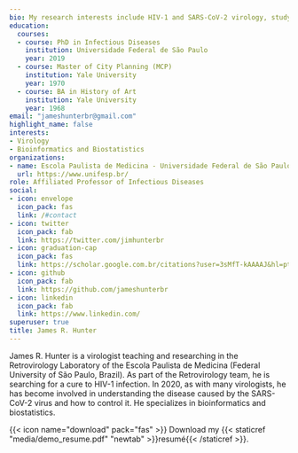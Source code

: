 ```yaml
---
bio: My research interests include HIV-1 and SARS-CoV-2 virology, study of infectious diseases and quantitative and statistical methods to assist in this process. Meus interesses de pesquisa incluem virologia do HIV-1 e SARS-CoV-2, estudo de doenças infecciosas e métodos quantitativos e estatísticos para auxiliar na cura das doenças.
education:
  courses:
  - course: PhD in Infectious Diseases
    institution: Universidade Federal de São Paulo
    year: 2019
  - course: Master of City Planning (MCP)
    institution: Yale University
    year: 1970
  - course: BA in History of Art
    institution: Yale University
    year: 1968
email: "jameshunterbr@gmail.com"
highlight_name: false
interests:
- Virology
- Bioinformatics and Biostatistics
organizations:
- name: Escola Paulista de Medicina - Universidade Federal de São Paulo
  url: https://www.unifesp.br/
role: Affiliated Professor of Infectious Diseases
social:
- icon: envelope
  icon_pack: fas
  link: /#contact
- icon: twitter
  icon_pack: fab
  link: https://twitter.com/jimhunterbr
- icon: graduation-cap
  icon_pack: fas
  link: https://scholar.google.com.br/citations?user=3sMfT-kAAAAJ&hl=pt-BR
- icon: github
  icon_pack: fab
  link: https://github.com/jameshunterbr
- icon: linkedin
  icon_pack: fab
  link: https://www.linkedin.com/
superuser: true
title: James R. Hunter
---
```


James R. Hunter is a virologist teaching and researching in the Retrovirology Laboratory of the Escola Paulista de Medicina (Federal University of São Paulo, Brazil). As part of the Retrovirology team, he is searching for a cure to HIV-1 infection. In 2020, as with many virologists, he has become involved in understanding the disease caused by the SARS-CoV-2 virus and how to control it. He specializes in bioinformatics and biostatistics. 

{{< icon name="download" pack="fas" >}} Download my {{< staticref "media/demo_resume.pdf" "newtab" >}}resumé{{< /staticref >}}.
